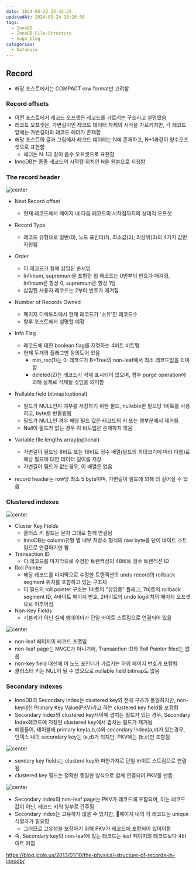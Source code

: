 ```yaml
---
date: 2024-05-22 22:43:24
updatedAt: 2024-05-24 16:26:56
tags:
  - InnoDB
  - InnoDB-File-Structure
  - hugo_blog
categories:
  - Database
---
```

## Record
- 해당 포스트에서는 COMPACT row format만 고려함

### Record offsets
- 이전 포스트에서 레코드 오프셋은 레코드를 가르키는 구조라고 설명했음
- 레코드 오프셋은, 가변길이인 레코드 데이터 자체의 시작을 가르키지만, 각 레코드 앞에는 가변길이의 레코드 헤더가 존재함
- 해당 포스트의 글과 그림에서 레코드 데이터는 N에 존재하고, N+1과같이 양수오프셋으로 표현함
	- 헤더는 N-1과 같이 음수 오프셋으로 표현함
- InnoDB는 종종 레코드의 시작점 위치인 N을 원본으로 지칭함

### The record header
![center](Pasted%20image%2020240524152545.png#center)
- Next Record offset
	- 현재 레코드에서 페이지 내 다음 레코드의 시작점까지의 상대적 오프셋
- Record Type
	- 레코드 유형으로 일반(0), 노드 포인터(1), 최소값(2), 최상위(3)의 4가지 값만 지원됨
- Order
	- 이 레코드가 힙에 삽입된 순서임
	- Infimum, supremum을 포함한 힙 레코드는 0번부터 번호가 매겨짐, Infimum은 항상 0, supremum은 항상 1임
	- 삽입된 사용자 레코드는 2부터 번호가 매겨짐
- Number of Records Owned
	- 페이지 디렉토리에서 현재 레코드가 '소유'한 레코드수
	- 향후 포스트에서 설명할 예정
- Info Flag
	- 레코드에 대한 boolean flag를 지정하는 4비트 비트맵
	- 현재 두개의 플래그만 정의도어 있음
		- min_rec(1)는 이 레코드가 B+Tree의 non-leaf에서 최소 레코드임을 의미함
		- deleted(2)는 레코드가 삭제 표시되어 있으며, 향후 purge operation에 의해 실제로 삭제될 것임을 의미함
- Nullable field bitmap(optional)
	- 필드가 NULL인지 여부를 저장하기 위한 필드, nullable한 필드당 1비트를 사용하고, byte로 반올림됨
	- 필드가 NULL인 경우 해당 필드 값은 레코드의 키 또는 행부분에서 제거됨
	- Null이 필드가 없는 경우 이 비트맵은 존재하지 않음
- Variable file lengths array(optional)
	- 가변길이 필드당 8비트 또는 16비트 정수 배열(필드의 최대크기에 따라 다름)로 해당 필드에 대한 데이터 길이를 저장
	- 가변길이 필드가 없는경우, 이 배열은 없음

- record header는 row당 최소 5 byte이며, 가변길이 필드에 의해 더 길어질 수 있음

### Clustered indexes
![center](Pasted%20image%2020240524153758.png#center)
- Cluster Key Fields
	- 클러스 키 필드는 문자 그대로 함께 연결됨
	- InnoDB는 column유형 별 내부 저장소 형식의 raw byte를 단이 바이트 스트림으로 연결하기만 함
- Transaction ID
	- 이 레코드를 마지막으로 수정한 트랜잭션의 48비트 정수 트랜직션 ID
- Roll Pointer
	- 해당 레코드를 마지막으로 수정한 트랜잭션의 undu record의 rollback segment 위치를 포함하고 있는 구조체
	- 이 필드의 roll pointer 구조는 1비트의 "삽입중" 플래그, 7비트의 rollback segment ID, 4바이트 페이지 번호, 2바이트의 undo log위치의 페이지 오프셋으로 이루어짐
- Non-Key Fields
	- 기본키가 아닌 실제 행데이터가 단일 바이트 스트림으로 연결되어 있음

![center](Pasted%20image%2020240524160646.png#center)
- non-leaf 페이지의 레코드 포맷임
- non-leaf page는 MVCC가 아니기에, Transaction ID와 Roll Pointer filed는 없음
- non-key field 대신에 이 노드 포인터가 가르키는 하위 페이지 번호가 포함됨
- 클러스터 키는 NUL이 될 수 없으므로 nullable field bitmap도 없음

### Secondary indexes
- InnoDB의 Secondary Index는 clustered key와 전체 구조가 동일하지만, non-key대신 Primary Key Value(PKV)라고 하는 clustered key field를 포함함
- Secondary Index와 clustered key사이에 겹치는 필드가 있는 경우, Secondary Index레코드에 저장된 clustered key에서 겹치는 필드가 제거됨
- 예를들어, 테이블에 primary key(a,b,c)와 secondary Index(a,d)가 있는경우, 인덱스 내의 secondary key는 (a,d)가 되지만, PKV에는 (b,c)만 포함됨

![center](Pasted%20image%2020240524161849.png#center)
- sendary key fields는 clusterd key와 마찬가지로 단일 바이트 스트림으로 연결됨
- clustered key 필드는 정확한 동일한 방식으로 함께 연결되어 PKV를 만듬

![center](Pasted%20image%2020240524162016.png#center)
- Secondary index의 non-leaf page는 PKV가 레코드에 포함되며, 이는 레코드 값이 아닌, 레코드 키의 일부로 간주됨
- Secondary index는 고유하지 않을 수 있지만, 페이지 내의 각 레코드는 unique 식별자가 필요함
	- 그러므로 고유성을 보장하기 위해 PKV가 레코드에 포함되어 있어야함
- 즉, Secondary key의 non-leaf에 있는 레코드는 leaf 페이지의 레코드보다 4바이트 커짐


https://blog.jcole.us/2013/01/10/the-physical-structure-of-records-in-innodb/